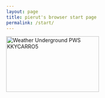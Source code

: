 ```yaml
---
layout: page
title: pierut's browser start page
permalink: /start/
---
```


<a href="http://www.wunderground.com/weatherstation/WXDailyHistory.asp?ID=KKYCARRO5"><img src="http://banners.wunderground.com/cgi-bin/banner/ban/wxBanner?bannertype=pws250_both&weatherstationcount=KKYCARRO5" width="250" height="150" border="0" alt="Weather Underground PWS KKYCARRO5" /></a>
